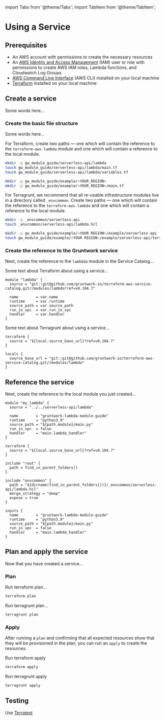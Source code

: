import Tabs from '@theme/Tabs';
import TabItem from '@theme/TabItem';


# Using a Service


## Prerequisites

- An AWS account with permissions to create the necessary resources
- An [AWS Identity and Access Management](https://aws.amazon.com/iam/) (IAM) user or role with permissions to create AWS IAM roles, Lambda functions, and Cloudwatch Log Groups
- [AWS Command Line Interface](https://aws.amazon.com/cli/) (AWS CLI) installed on your local machine
- [Terraform](https://www.terraform.io) installed on your local machine


## Create a service

Some words here...

### Create the basic file structure

Some words here...

<Tabs groupId="tool-choice">
<TabItem value="Terraform" label="Terraform" default>

For Terraform, create two paths — one which will contain the reference to the `terraform-aws-lambda` module and one which will contain a reference to the local module.

```bash
mkdir -p gw_module_guide/serverless-api/lambda
touch gw_module_guide/serverless-api/lambda/main.tf
touch gw_module_guide/serverless-api/lambda/variables.tf

mkdir -p gw_module_guide/example/<YOUR_REGION>
mkdir -p gw_module_guide/example/<YOUR_REGION>/main.tf
```

</TabItem>
<TabItem value="Terragrunt" label="Terragrunt" default>

For Terragrunt, we recommend that all re-usable infrastructure modules live in a directory called `_envcommon`. Create two paths — one which will contain the reference to the `terraform-aws-lambda` and one which will contain a reference to the local module.

```bash
mkdir -p _envcommon/serverless-api
touch _envcommon/serverless-api/lambda.hcl

mkdir -p gw_module_guide/example/<YOUR REGION>/example/serverless-api
touch gw_module_guide/example/<YOUR REGION>/example/serverless-api/terragrunt.hcl
```

</TabItem>
</Tabs>

### Create the reference to the Gruntwork service

Next, create the reference to the `lambbda` module in the Service Catalog...

<Tabs groupId="tool-choice">
<TabItem value="Terraform" label="Terraform" default>

Some text about Terraform about using a service...

```hcl title=gw_module_guide/serverless-api/lambda/main.tf
module "lambda" {
  source = "git::git@github.com/gruntwork-io/terraform-aws-service-catalog.git//modules/lambda?ref=v0.104.7"

  name        = var.name
  runtime     = var.runtime
  source_path = var.source_path
  run_in_vpc  = var.run_in_vpc
  handler     = var.handler
}
```

</TabItem>
<TabItem value="Terragrunt" label="Terragrunt" default>

Some text about Terragrunt about using a service...

```hcl title=_envcommon/serverless-api/lambda.hcl
terraform {
  source = "${local.source_base_url}?ref=v0.104.7"
}

locals {
  source_base_url = "git::git@github.com/gruntwork-io/terraform-aws-service-catalog.git//modules/lambda"
}
```

</TabItem>
</Tabs>

## Reference the service

Next, create the reference to the local module you just created...

<Tabs groupId="tool-choice">
<TabItem value="Terraform" label="Terraform" default>

```hcl title=gw_module_guide/example/<YOUR_REGION>/main.tf
module "my_lambda" {
  source = "../../serverless-api/lambda"

  name        = "gruntwork-lambda-module-guide"
  runtime     = "python3.9"
  source_path = "${path.module}/main.py"
  run_in_vpc  = false
  handler     = "main.lambda_handler"
}
```

</TabItem>
<TabItem value="Terragrunt" label="Terragrunt" default>

```hcl title=gw_module_guide/example/<YOUR_REGION>/example/serverless-api/terragrunt.hcl
terraform {
  source = "${local.source_base_url}?ref=v0.104.7"
}

include "root" {
  path = find_in_parent_folders()
}

include "envcommon" {
  path = "${dirname(find_in_parent_folders())}/_envcommon/serverless-api/lambda.hcl"
  merge_strategy = "deep"
  expose = true
}

inputs {
  name        = "gruntwork-lambda-module-guide"
  runtime     = "python3.9"
  source_path = "${path.module}/main.py"
  run_in_vpc  = false
  handler     = "main.lambda_handler"
}
```
</TabItem>
</Tabs>

## Plan and apply the service

Now that you have created a service...

### Plan

<Tabs groupId="tool-choice">
<TabItem value="Terraform" label="Terraform" default>

Run terraform plan...

```bash
terraform plan
```

</TabItem>
<TabItem value="Terragrunt" label="Terragrunt" default>

Run terragrunt plan...

```bash
terragrunt plan
```

</TabItem>
</Tabs>

### Apply

After running a `plan` and confirming that all expected resources show that they will be provisioned in the plan, you can run an `apply` to create the resources.

<Tabs groupId="tool-choice">
<TabItem value="Terraform" label="Terraform" default>

Run terraform apply

```bash
terraform apply
```

</TabItem>
<TabItem value="Terragrunt" label="Terragrunt" default>

Run terragrunt apply

```bash
terragrunt apply
```

</TabItem>
</Tabs>

## Testing

Use [Terratest](https://terratest.gruntwork.io)


<!-- ##DOCS-SOURCER-START
{
  "sourcePlugin": "local-copier",
  "hash": "e6c75064ffad2e29a5302fd0363e3939"
}
##DOCS-SOURCER-END -->
